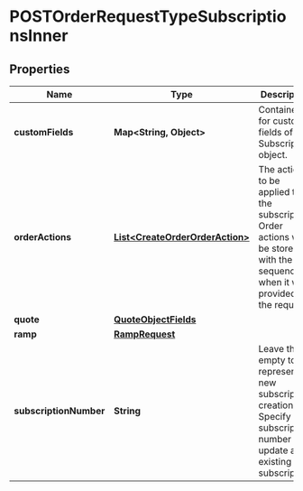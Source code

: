 

# POSTOrderRequestTypeSubscriptionsInner


## Properties

| Name | Type | Description | Notes |
|------------ | ------------- | ------------- | -------------|
|**customFields** | **Map&lt;String, Object&gt;** | Container for custom fields of a Subscription object.  |  [optional] |
|**orderActions** | [**List&lt;CreateOrderOrderAction&gt;**](CreateOrderOrderAction.md) | The actions to be applied to the subscription. Order actions will be stored with the sequence when it was provided in the request. |  [optional] |
|**quote** | [**QuoteObjectFields**](QuoteObjectFields.md) |  |  [optional] |
|**ramp** | [**RampRequest**](RampRequest.md) |  |  [optional] |
|**subscriptionNumber** | **String** | Leave this empty to represent new subscription creation. Specify a subscription number to update an existing subscription.  |  [optional] |




